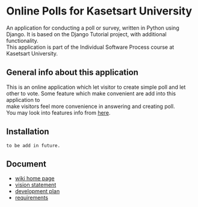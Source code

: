 # Online Polls for Kasetsart University  

An application for conducting a poll or survey, written in Python using Django. It is based on the Django Tutorial project, with additional functionality.  
This application is part of the Individual Software Process course at Kasetsart University.  

## General info about this application  

This is an online application which let visitor to create simple poll and let other to vote. Some feature which make convenient are add into this application to  
make visitors feel more convenience in answering and creating poll.  
You may look into features info from [here](https://github.com/chinapat317/ku-polls/wiki/Development-Plan).  
    
## Installation
  ```
  to be add in future.  
  ```
## Document
* [wiki home page](../../wiki/Home)
* [vision statement](../../wiki/Vision+statement)
* [development plan](../../wiki/Development+Plan)
* [requirements](../../wiki/Requirements)

